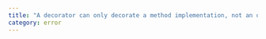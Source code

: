 ```yaml
---
title: "A decorator can only decorate a method implementation, not an overload."
category: error
---
```

